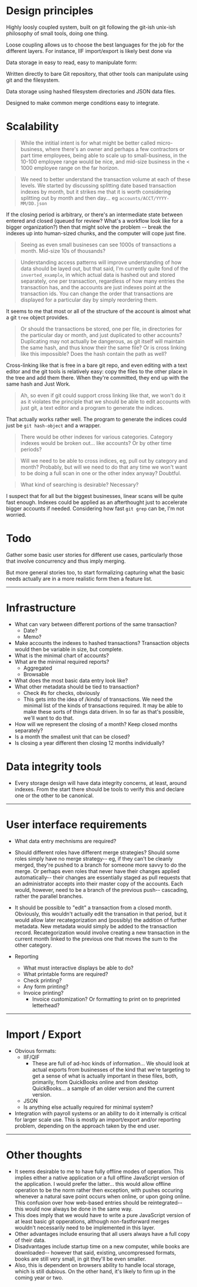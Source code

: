 Design principles
=================

Highly loosly coupled system, built on git following the git-ish unix-ish
philosophy of small tools, doing one thing.

Loose coupling allows us to choose the best languages for the job for the
different layers. For instance, IIF import/export is likely best done via 

Data storage in easy to read, easy to manipulate form:

Written directly to bare Git repository, that other tools can manipulate
using git and the filesystem.

Data storage using hashed filesystem directories and JSON data files.

Designed to make common merge conditions easy to integrate.

Scalability
===========

> While the intitial intent is for what might be better called micro-business,
> where there's an owner and perhaps a few contractors or part time employees,
> being able to scale up to small-business, in the 10-100 employee range would
> be nice, and mid-size business in the < 1000 employee range on the far horizon.

 
> We need to better understand the transaction volume at each of these levels.
> We started by discussing splitting date based transaction indexes by month, but
> it strikes me that it is worth considering splitting out by month and then
> day...  eg `accounts/ACCT/YYYY-MM/DD.json`

If the closing period is arbitrary, or there's an intermediate state between
entered and closed (queued for review? What's a workflow look like for a bigger
organization?) then that might solve the problem -- break the indexes up into
human-sized chunks, and the computer will cope just fine.

> Seeing as even small busineses can see 1000s of transactions a month. 
> Mid-size 10s of thousands?

> Understanding access patterns will improve understanding of how data should
> be layed out, but that said, I'm currently quite fond of the
> `inverted_example`, in which actual data is hashed out and stored separately,
> one per transaction, regardless of how many entries the transaction has, and
> the accounts are just indexes point at the transaction ids. You can change
> the order that transactions are displayed for a particular day by simply
> reordering them.

It seems to me that most or all of the structure of the account is almost what
a git `tree` object provides.

> Or should the transactions be stored, one per file, in directories for the
> particular day or month, and just duplicated to other accounts?  Duplicating
> may not actually be dangerous, as git itself will maintain the same hash,
> and thus know their the same file?  Or is cross linking like this
> impossible?  Does the hash contain the path as well?

Cross-linking like that is free in a bare git repo, and even editing with a
text editor and the git tools is relatively easy: copy the files to the other
place in the tree and add them there. When they're committed, they end up with
the same hash and Just Work.

> Ah, so even if git could support cross linking like that, we won't do it as
> it violates the principle that we should be able to edit accounts with just
> git, a text editor and a program to generate the indices.

That actually works rather well. The program to generate the indices could just
be `git hash-object` and a wrapper.

> There would be other indexes for various categories.  Category indexes would
> be broken out... like accounts? Or by other time periods?

> Will we need to be able to cross indices, eg, pull out by category and
> month?  Probably, but will we need to do that any time we won't want to be
> doing a full scan in one or the other index anyway?  Doubtful.

> What kind of searching is desirable? Necessary?

I suspect that for all but the biggest businesses, linear scans will be quite
fast enough. Indexes could be applied as an afterthought just to accelerate
bigger accounts if needed. Considering how fast `git grep` can be, I'm not
worried.

Todo
====

Gather some basic user stories for different use cases, particularly those that
involve concurrency and thus imply merging. 

But more general stories too, to start formalizing capturing what the basic
needs actually are in a more realistic form then a feature list.

---

Infrastructure
==============

* What can vary between different portions of the same transaction?
  * Date?
  * Memo?
* Make accounts the indexes to hashed transactions? Transaction objects
  would then be variable in size, but complete.
* What is the minimal chart of accounts?
* What are the minimal required reports?
  * Aggregated
  * Browsable
* What does the most basic data entry look like?
* What other metadata should be tied to transaction?
  * Check #s for checks, obviously
  * This gets into the idea of /kinds/ of transactions.  We need the minimal
    list of the kinds of transactions required.  It may be able to make these
    sorts of things data driven.  In so far as that's possible, we'll want
    to do that.
* How will we represent the closing of a month? Keep closed months separately?
* Is a month the smallest unit that can be closed?
* Is closing a year different then closing 12 months individually?

Data integrity tools
====================

* Every storage design will have data integrity concerns, at least, around
  indexes.  From the start there should be tools to verify this and declare
  one or the other to be canonical.

---

User interface requirements
===========================

* What data entry mechnisms are required?

* Should different roles have different merge strategies? Should some roles
  simply have no merge strategy-- eg, if they can't be cleanly merged, they're
  pushed to a branch for someone more savvy to do the merge.
  Or perhaps even roles that never have their changes applied automatically--
  their changes are essentially staged as pull requests that an administrator
  accepts into their master copy of the accounts.  Each would, however, need to
  be a branch of the previous push-- cascading, rather the parallel branches.
  

* It should be possible to "edit" a transaction from a closed month.  Obviously,
  this wouldn't actually edit the transation in that period, but it would allow
  later recategorization and (possibly) the addition of further metadata.  New
  metadata would simply be added to the transaction record.  Recategorization would
  involve creating a new transaction in the current month linked to the previous one
  that moves the sum to the other category.

* Reporting
  * What must interactive displays be able to do?
  * What printable forms are required?
  * Check printing?
  * Any form printing?
  * Invoice printing?
    * Invoice customization? Or formatting to print on to preprinted
      letterhead?

---

Import / Export
===============

* Obvious formats:
  * IIF/QIF
    * These are full of ad-hoc kinds of information...
      We should look at actual exports from businesses of the kind that
      we're targeting to get a sense of what is actually important in
      these files, both, primarily, from QuickBooks online and from
      desktop QuickBooks... a sample of an older version and the current
      version.
  * JSON
  * Is anything else actually required for minimal system?
* Integration with payroll systems or an ability to do it internally is
  critical for larger scale use.  This is mostly an import/export and/or
  reporting problem, depending on the approach taken by the end user.

---

Other thoughts
==============

* It seems desirable to me to have fully offline modes of operation.  This
  implies either a native application or a full offline JavaScript version
  of the application.  I would prefer the latter...  this would allow
  offline operation to be the norm rather then exception, with pushes occuring
  whenever a natural save point occurs when online, or upon going online.  This
  confusion over how web-based entries should be reintegrated-- this would now
  always be done in the same way.
* This does imply that we would have to write a pure JavaScript version of
  at least basic git opperations, although non-fastforward merges wouldn't
  necessarily need to be implemented in this layer.
* Other advantages include ensuring that all users always have a full copy
  of their data.
* Disadvantages include startup time on a new computer, while books are
  downloaded-- however that said, existing, uncompressed formats, books are
  still very small, in git they'll be even smaller.
* Also, this is dependent on browsers ability to handle local storage, which
  is still dubious.  On the other hand, it's likely to firm up in the coming
  year or two.

